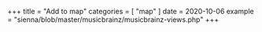 +++
title = "Add to map"
categories = [ "map" ]
date = 2020-10-06
example = "sienna/blob/master/musicbrainz/musicbrainz-views.php"
+++
